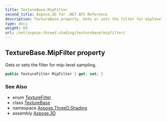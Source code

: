 ```yaml
---
title: TextureBase.MipFilter
second_title: Aspose.3D for .NET API Reference
description: TextureBase property. Gets or sets the filter for miplevel sampling
type: docs
weight: 60
url: /net/aspose.threed.shading/texturebase/mipfilter/
---
```

## TextureBase.MipFilter property

Gets or sets the filter for mip-level sampling.

```csharp
public TextureFilter MipFilter { get; set; }
```

### See Also

* enum [TextureFilter](../../texturefilter/)
* class [TextureBase](../)
* namespace [Aspose.ThreeD.Shading](../../../aspose.threed.shading/)
* assembly [Aspose.3D](../../../)


